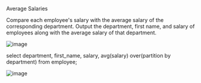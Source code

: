 Average Salaries

Compare each employee's salary with the average salary of the corresponding department.
Output the department, first name, and salary of employees along with the average salary of that department.

![image](https://user-images.githubusercontent.com/50389985/229360053-217b3b25-1124-47d9-981d-888b97ed01e4.png)


select department, first_name, salary, avg(salary) over(partition by department)
from employee;

![image](https://user-images.githubusercontent.com/50389985/229360072-5339b49c-53c2-438b-bba0-994cd44446ec.png)
